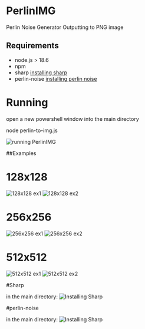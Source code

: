 # PerlinIMG


Perlin Noise Generator Outputting to PNG image

## Requirements

- node.js > 18.6 
- npm
- sharp [installing sharp](#Sharp)
- perlin-noise [installing perlin noise](#perlin-noise)

# Running 

open a new powershell window into the main directory

node perlin-to-img.js

![running PerlinIMG](https://github.com/Gerassu/perlin-img/blob/main/ignore/Run.png)

##Examples

# 128x128
  ![128x128 ex1](https://github.com/Gerassu/perlin-img/blob/main/Examples/128x128/noise%201-0.1-0.5%20128x128.png)
  ![128x128 ex2](https://github.com/Gerassu/perlin-img/blob/main/Examples/128x128/noise%205-0.1-0.1%20128x128.png)

  
# 256x256
  ![256x256 ex1](https://github.com/Gerassu/perlin-img/blob/main/Examples/256x256/noise%201-0.5-0.5%20256x256.png)
  ![256x256 ex2](https://github.com/Gerassu/perlin-img/blob/main/Examples/256x256/noise%205-0.5-0.1%20256x256.png)

  
# 512x512
  ![512x512 ex1](https://github.com/Gerassu/perlin-img/blob/main/Examples/512x512/noise%205-0.5-0.5%20512x512.png)
  ![512x512 ex2](https://github.com/Gerassu/perlin-img/blob/main/Examples/512x512/noise%205-0.5-0.1%20512x512.png)

#Sharp

  in the main directory:
  ![Installing Sharp](https://github.com/Gerassu/perlin-img/blob/main/ignore/sharp-example%20.png)

  
#perlin-noise

  in the main directory:
  ![Installing Sharp](https://github.com/Gerassu/perlin-img/blob/main/ignore/perlin-example.png)
